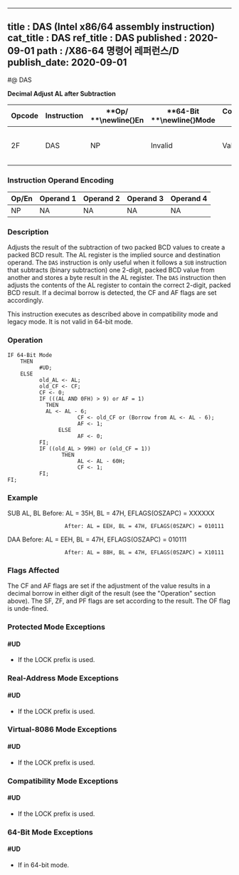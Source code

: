 ----------------------------
title : DAS (Intel x86/64 assembly instruction)
cat_title : DAS
ref_title : DAS
published : 2020-09-01
path : /X86-64 명령어 레퍼런스/D
publish_date: 2020-09-01
----------------------------
#@ DAS

**Decimal Adjust AL after Subtraction**

|**Opcode**|**Instruction**|**Op/ **\newline{}**En**|**64-Bit **\newline{}**Mode**|**Compat/**\newline{}**Leg Mode**|**Description**|
|----------|---------------|------------------------|-----------------------------|---------------------------------|---------------|
|2F|DAS|NP|Invalid|Valid|Decimal adjust AL after subtraction.|
### Instruction Operand Encoding


|Op/En|Operand 1|Operand 2|Operand 3|Operand 4|
|-----|---------|---------|---------|---------|
|NP|NA|NA|NA|NA|
### Description


Adjusts the result of the subtraction of two packed BCD values to create a packed BCD result. The AL register is the implied source and destination operand. The `DAS` instruction is only useful when it follows a `SUB` instruction that subtracts (binary subtraction) one 2-digit, packed BCD value from another and stores a byte result in the AL register. The `DAS` instruction then adjusts the contents of the AL register to contain the correct 2-digit, packed BCD result. If a decimal borrow is detected, the CF and AF flags are set accordingly.

This instruction executes as described above in compatibility mode and legacy mode. It is not valid in 64-bit mode.


### Operation

```info-verb
IF 64-Bit Mode
    THEN
          #UD;
    ELSE
          old_AL <- AL;
          old_CF <- CF;
          CF <- 0;
          IF (((AL AND 0FH) > 9) or AF = 1)
            THEN
            AL <- AL - 6;
                      CF <- old_CF or (Borrow from AL <- AL - 6);
                      AF <- 1;
                ELSE
                      AF <- 0;
          FI;
          IF ((old_AL > 99H) or (old_CF = 1))
                 THEN
                      AL <- AL - 60H;
                      CF <- 1;
          FI;
FI;
```
### Example


SUB  AL, BL  Before: AL = 35H, BL = 47H, EFLAGS(OSZAPC) = XXXXXX

                      After: AL = EEH, BL = 47H, EFLAGS(0SZAPC) = 010111

DAA Before: AL = EEH, BL = 47H, EFLAGS(OSZAPC) = 010111

                      After: AL = 88H, BL = 47H, EFLAGS(0SZAPC) = X10111

### Flags Affected


The CF and AF flags are set if the adjustment of the value results in a decimal borrow in either digit of the result (see the "Operation" section above). The SF, ZF, and PF flags are set according to the result. The OF flag is unde-fined.


### Protected Mode Exceptions

#### #UD
* If the LOCK prefix is used.

### Real-Address Mode Exceptions

#### #UD
* If the LOCK prefix is used.

### Virtual-8086 Mode Exceptions

#### #UD
* If the LOCK prefix is used.

### Compatibility Mode Exceptions

#### #UD
* If the LOCK prefix is used.

### 64-Bit Mode Exceptions

#### #UD
* If in 64-bit mode.
